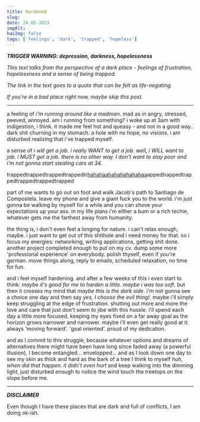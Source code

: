 ```yaml
---
title: Hardened
slug:
date: 24.05.2023
imgAlt:
hasImg: false
tags: ['feelings', 'dark', 'trapped', 'hopeless']
---
```


**_TRIGGER WARNING: depression, darkness, hopelessness_**

_This text talks from the perspective of a dark place - feelings of frustration, hopelessness and a sense of being trapped._

_The link in the text goes to a quote that can be felt as life-negating._

_If you're in a bad place right now, maybe skip this post._

---

a feeling of _i'm running around like a madman_. mad as in angry, stressed, peeved, annoyed. am i running from something? i woke up at 3am with indigestion, i think. it made me feel hot and queasy - and not in a good way.. dark shit churning in my stomach. a hole with no hope, no visions. i am disturbed realizing that i've trapped myself.

a sense of _i will get a job. i really WANT to get a job. well, i WILL want to job. i MUST get a job. there is no other way. I don't want to stay poor and i'm not gonna start stealing cars at 34._

trappedtrappedtrappedtrappedtr[hahahaahahahahahahaa](https://www.goodreads.com/quotes/10228186-there-is-an-ancient-story-that-king-midas-hunted-in)appedtrappedtrappedtrappedtrappedtrapped

part of me wants to go out on foot and walk Jacob's path to Santiago de Compostela. leave my phone and give a giant fuck you to the world. i'm just gonna be walking by myself for a while and you can shove your expectations up your ass. in my life plans i'm either a bum or a rich techie, whatever gets me the farthest away from humanity.

the thing is, i don't even feel a longing for nature. i can't relax enough, maybe. i just want to get out of this shithole and i need money for that. so i focus my energies: networking, writing applications, getting shit done. another project completed enough to put on my cv. dump some more 'professional experience' on everybody. polish thyself, even if you're german. move things along, reply to emails, scheduled relaxation, no time for fun.

and i feel myself hardening. and after a few weeks of this i even start to think: _maybe it's good for me to harden a little. maybe i was too soft._ but then it crosses my mind that _maybe this is the dark side_. i'm not gonna see a choice one day and then say _yes, I choose the evil thing!_. maybe i'll simply keep struggling at the edge of frustration. shutting out more and more the love and care that just don't seem to jibe with this hussle. i'll spend each day a little more focused, keeping my eyes fixed on a far away goal as the horizon grows narrower and narrower. maybe i'll even get really good at it. always 'moving forward'. 'goal oriented'. proud of my dedication.

and as I commit to this struggle, because whatever options and dreams of alternatives there might have been have long since faded away (a powerful illusion), I become entangled... envelopped... and as I look down one day to see my skin as thick and hard as the bark of a tree I think to myself _huh, when did that happen. it didn't even hurt_ and keep walking into the dimming light, just disturbed enough to notice the wind touch the treetops on the slope before me.

---

**_DISCLAIMER_**

Even though I have these places that are dark and full of conflicts, I am doing ok-ish.
